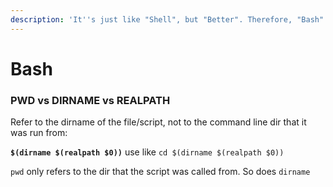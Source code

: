 ```yaml
---
description: 'It''s just like "Shell", but "Better". Therefore, "Bash".'
---
```


# Bash

### **PWD vs DIRNAME vs REALPATH**

Refer to the dirname of the file/script, not to the command line dir that it was run from:

**`$(dirname $(realpath $0))`**  use like `cd $(dirname $(realpath $0))` 

`pwd` only refers to the dir that the script was called from . So does `dirname` 








